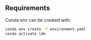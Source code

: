 

## Requirements

Conda env can be created with:

```bash
conda env create -f environment.yaml
conda activate ldm
```